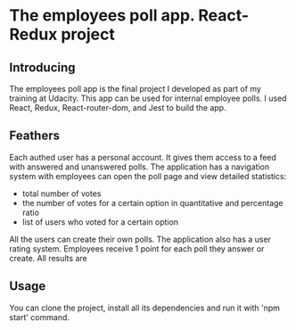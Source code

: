 # The employees poll app. React-Redux project

## Introducing
The employees poll app is the final project I developed as part of my training at Udacity. This app can be used for internal employee polls. I used React, Redux, React-router-dom, and Jest to build the app. 

## Feathers
Each authed user has a personal account. It gives them access to a feed with answered and unanswered polls. The application has a navigation system with employees can open the poll page and  view detailed statistics:
- total number of votes
- the number of votes for a certain option in quantitative and percentage ratio
- list of users who voted for a certain option

All the users can create their own polls. The application also  has a user rating system. Employees receive 1 point for each
poll they answer or create. All results are 

## Usage
You can clone the project, install all its dependencies and run it with 'npm start' command. 